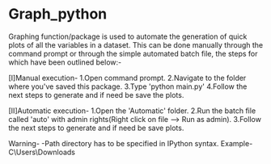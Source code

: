 # Graph_python
Graphing function/package is used to automate the generation of quick plots of all the variables in a dataset.
This can be done manually through the command prompt or through the simple automated batch file, the steps for which have been outlined below:-

[I]Manual execution-
1.Open command prompt.
2.Navigate to the folder where you've saved this package.
3.Type 'python main.py'
4.Follow the next steps to generate and if need be save the plots.

[II]Automatic execution-
1.Open the 'Automatic' folder.
2.Run the batch file called 'auto' with admin rights(Right click on file --> Run as admin).
3.Follow the next steps to generate and if need be save plots. 

Warning-
-Path directory has to be specified in IPython syntax. Example- C\\Users\\Downloads
